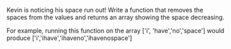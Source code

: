 Kevin is noticing his space run out! Write a function that removes the spaces from the values and returns an array showing the space decreasing.

For example, running this function on the array ['i', 'have','no','space'] would produce ['i','ihave','ihaveno','ihavenospace']
